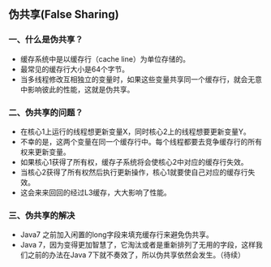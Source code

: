 
## 伪共享(False Sharing)

### 一、什么是伪共享？
- 缓存系统中是以缓存行（cache line）为单位存储的。
- 最常见的缓存行大小是64个字节。
- 当多线程修改互相独立的变量时，如果这些变量共享同一个缓存行，就会无意中影响彼此的性能，这就是伪共享。

### 二、伪共享的问题？

- 在核心1上运行的线程想更新变量X，同时核心2上的线程想要更新变量Y。
- 不幸的是，这两个变量在同一个缓存行中。每个线程都要去竞争缓存行的所有权来更新变量。
- 如果核心1获得了所有权，缓存子系统将会使核心2中对应的缓存行失效。
- 当核心2获得了所有权然后执行更新操作，核心1就要使自己对应的缓存行失效。
- 这会来来回回的经过L3缓存，大大影响了性能。

### 三、伪共享的解决
- Java7 之前加入闲置的long字段来填充缓存行来避免伪共享。
- Java 7，因为变得更加智慧了，它淘汰或者是重新排列了无用的字段，这样我们之前的办法在Java 7下就不奏效了，所以伪共享依然会发生。（待续）
